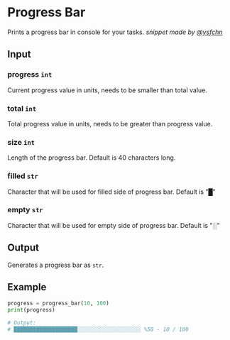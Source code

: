 # Progress Bar
Prints a progress bar in console for your tasks.
_snippet made by [@ysfchn](https://github.com/ysfchn)_

## Input
### progress `int`
Current progress value in units, needs to be smaller than total value. 
### total `int`
Total progress value in units, needs to be greater than progress value. 
### size `int`
Length of the progress bar. Default is 40 characters long.
### filled `str`
Character that will be used for filled side of progress bar. Default is "█"
### empty `str`
Character that will be used for empty side of progress bar. Default is "░"

## Output
Generates a progress bar as `str`.

## Example
```py
progress = progress_bar(10, 100)
print(progress)

# Output:
# ████████████████████░░░░░░░░░░░░░░░░░░░░ %50 - 10 / 100
```
